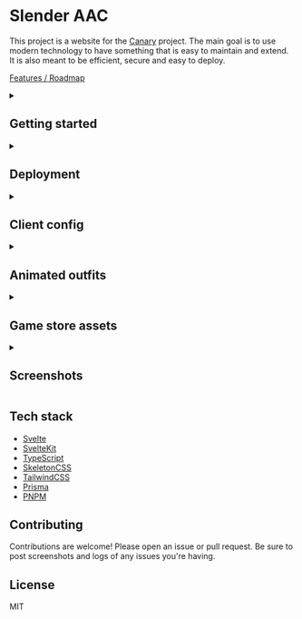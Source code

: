 # Slender AAC

This project is a website for the [Canary](https://github.com/opentibiabr/canary) project. The main goal is to use modern technology to have something that is easy to maintain and extend. It is also meant to be efficient, secure and easy to deploy.

[Features / Roadmap](https://github.com/luan/slenderaac/issues/24)

<details>
<summary><h2>Getting started</h2></summary>

### Requirements

- [Node.js](https://nodejs.org/en/)
- [PNPM](https://pnpm.io/)
- [MySQL](https://www.mysql.com/) or [MariaDB](https://mariadb.org/)
  - Running a database compatible with `canary`

### Installation

Clone this repository and install the dependencies:

```bash
git clone https://github.com/luan/slenderaac.git
cd slenderaac
pnpm install
cp .env.dist .env
```

Edit `.env` with your server and desired settings. Then migrate the database using the command below. Note that this assumes your current database already has the `canary` schema imported.

```bash
pnpm migrate:resolve
pnpm migrate
pnpm generate
```

### Running

At this point you should be ready to run the server:

```bash
pnpm dev
```

</details>
  
<details>
<summary><h2>Deployment</h2></summary>

Deployment depends highly on your server setup. Assuming you are on a Linux dedicated server or VPS. You need the following:

- [Nginx](https://nginx.org/en/)
- [Node.js](https://nodejs.org/en/)
- [PNPM](https://pnpm.io/)

As well as a database compatible with `canary`. You can use either [MySQL](https://www.mysql.com/) or [MariaDB](https://mariadb.org/).

### Installation

```bash
sudo apt update
curl -fsSL https://deb.nodesource.com/setup_20.x | sudo -E bash - && sudo apt install -y nodejs
sudo npm install -g pnpm
sudo apt install -y nginx
```

Clone this repository and install the dependencies:

```bash
git clone https://github.com/luan/slenderaac.git
cd slenderaac
pnpm install
cp .env.dist .env
```

### Nginx

We're just using Nginx as a reverse proxy. You can use any other web server that supports reverse proxying if you'd like. The Nginx configuration is as follows (adjust port and domain as needed if you're not using the defaults):

```nginx
server {
        listen 80 default_server;
        listen [::]:80 default_server;
        server_name _;

        location / {
                   proxy_pass http://127.0.0.1:3000;
                   proxy_http_version 1.1;
                   proxy_set_header Upgrade $http_upgrade;
                   proxy_set_header Connection 'upgrade';
                   proxy_set_header Host $host;
                   proxy_cache_bypass $http_upgrade;
       }
}
```

### Building

Because we're now in a production environment, we need to build the project. This will generate the static files that will be served by the nodejs server. This is a one time step, you only need to do this again if you change /update the code.

```bash
pnpm generate
pnpm build
```

### Migrating the database

At this point you should be ready to migrate the database. This will create the necessary tables and columns. Note that this assumes your current database already has the `canary` schema imported.

```bash
pnpm migrate:resolve
pnpm migrate
```

### Running

Finally, we need to run the server, this will run on port 3000 by defaul, which is what we configured Nginx to proxy to.

```bash
node -r dotenv/config build
```

</details>
  
<details>
<summary><h2>Client config</h2></summary>

Using your favorite method to edit the client (see [this tutorial](https://docs.opentibiabr.com/others/tutorials/infrastructure#client-with-notepad++-1) for help). Set the login webservice url to http://localhost:5173/api/login (or your appropraite server URL). This will make the client use the AAC to login.

</details>
  
<details>
<summary><h2>Animated outfits</h2></summary>

You'll need to download the spritesheet from [here](https://docs.opentibiabr.com/others/downloads/website-applications/applications#animated-items-and-outfits) and place it in `outfits_anim`. These assets are not included in the repository because they can cause the repo to bloat, and are also not release under the same license as the code.

</details>

<details>
<summary><h2>Game store assets</h2></summary>

Anything you put into the `static` folder in this repo will be served by the server. This is useful for storing assets for the game store. For example, you can put a `static/images/store` folder and then reference the images in the store using `/images/store/my-image.png`. For instance, you can use the store assets made available in the [canary docs](https://docs.opentibiabr.com/others/downloads/website-applications/applications#store-for-client-13)

</details>
  
<details>
<summary><h2>Screenshots</h2></summary>

### Homepage (as admin)

<img width="1210" alt="image" src="https://github.com/luan/slenderaac/assets/223760/1c5c7a62-6f1e-4405-87f3-25b546a78e41">

### Login page after registration

<img width="1194" alt="image" src="https://github.com/luan/slenderaac/assets/223760/5befad19-f367-4df4-86f9-f602bcd34340">

### Account page (unverified)

<img width="1183" alt="image" src="https://github.com/luan/slenderaac/assets/223760/7213755e-2672-4d77-aa9f-2a775fb668f5">

### Verification email

<img width="571" alt="image" src="https://github.com/luan/slenderaac/assets/223760/3ecbdc70-886f-45aa-843b-d992f6d838a8">

### Static page

<img width="1188" alt="image" src="https://github.com/luan/slenderaac/assets/223760/bd4ca3b6-a282-47f5-892b-31de7a5cad17">

### Shop 1

![Slender](https://github.com/luan/slenderaac/assets/223760/6d8c6d49-2eda-474b-8d43-b7313fae2a4b)

### Shop 2

![Slender (1)](https://github.com/luan/slenderaac/assets/223760/35a4a106-45fd-4093-8e20-ca37a9297d5f)

### Shop (video)

https://github.com/luan/slenderaac/assets/223760/1b88dae4-dcbf-401e-a46e-64655e094cc1

### Highscores

![Slender | Highscores](https://github.com/luan/slenderaac/assets/223760/cb7dd1b7-be1d-40f9-9272-5329213b20e2)

### Character search

https://github.com/luan/slenderaac/assets/223760/a2cb7aad-a3df-46a2-b284-1f38a910fcbf

### Guilds

![Slender | Guilds (1)](https://github.com/luan/slenderaac/assets/223760/b8f5e2ea-d04f-4fb8-87a7-fa7a0fe06476)
![Slender](https://github.com/luan/slenderaac/assets/223760/04958dcf-931b-46c3-80de-f7c71f005b94)
![Slender (2)](https://github.com/luan/slenderaac/assets/223760/a6ccf9d9-9802-4a67-bf77-125af02a7672)
![Capture-2023-06-16-195438](https://github.com/luan/slenderaac/assets/223760/a38c60de-9f33-4005-b278-1e0552c53b14)
![Capture-2023-06-16-195453](https://github.com/luan/slenderaac/assets/223760/06271632-6f46-4aef-b87e-e9e912af7138)
![Capture-2023-06-16-195510](https://github.com/luan/slenderaac/assets/223760/353eea86-56a1-4c83-b1c7-8fec38dec0d9)
![Slender (3)](https://github.com/luan/slenderaac/assets/223760/520fd041-12b8-4d63-bfad-547450e73bc3)
![Capture-2023-06-16-195556](https://github.com/luan/slenderaac/assets/223760/b71aeb1d-ccbd-4324-87e9-97ed95e8379f)



</details>

## Tech stack

- [Svelte](https://svelte.dev/)
- [SvelteKit](https://kit.svelte.dev/)
- [TypeScript](https://www.typescriptlang.org/)
- [SkeletonCSS](https://skeleton.dev)
- [TailwindCSS](https://tailwindcss.com/)
- [Prisma](https://www.prisma.io/)
- [PNPM](https://pnpm.io/)

## Contributing

Contributions are welcome! Please open an issue or pull request. Be sure to post screenshots and logs of any issues you're having.

## License

MIT
